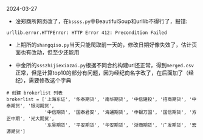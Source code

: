 2024-03-27

- 淦郑商所网页改了，在`bssss.py`中BeautifulSoup和urllib不得行了，报错:

```urllib.error.HTTPError: HTTP Error 412: Precondition Failed```

- 上期所的`shangqiso.py`当天只能爬取前一天的，修改日期好像失效了，估计页面也有改动，但至少还能用

- 中金所的`ssszhijiexiazai.py`根据不同合约构建url还正常，得到`merged.csv`正常，但是计算top10的部分有问题，因为经纪商名字改了，在后面加了（经纪），需要修改这个字典

```
# 创建 brokerlist 列表
brokerlist = ['上海东证', '华泰期货', '南华期货', '中信建投', '招商期货', '中泰期货', '银河期货', 
              '中信期货', '国泰君安', '海通期货', '申银万国', '国信期货', '方正中期', '光大期货', 
              '东吴期货', '平安期货', '华安期货', '浙商期货', '广发期货', '宏源期货']
```
